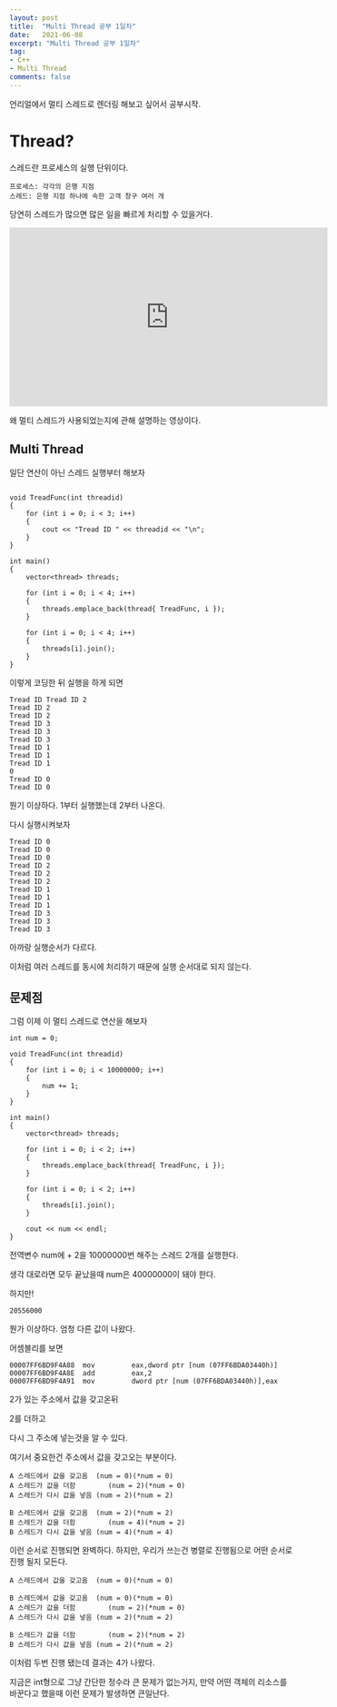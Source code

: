 ```yaml
---
layout: post
title:  "Multi Thread 공부 1일차"
date:   2021-06-08
excerpt: "Multi Thread 공부 1일차"
tag:
- C++
- Multi Thread
comments: false
---
```

언리얼에서 멀티 스레드로 렌더링 해보고 싶어서 공부시작.
# Thread?

스레드란 프로세스의 실행 단위이다.

```
프로세스: 각각의 은행 지점
스레드: 은행 지점 하나에 속한 고객 창구 여러 개
```
당연히 스레드가 많으면 많은 일을 빠르게 처리할 수 있을거다.

<iframe width="560" height="315" src="https://www.youtube.com/M1e9nmmD3II" title="YouTube video player" frameborder="0" allow="accelerometer; autoplay; clipboard-write; encrypted-media; gyroscope; picture-in-picture" allowfullscreen></iframe>

왜 멀티 스레드가 사용되었는지에 관해 설명하는 영상이다.

## Multi Thread

일단 연산이 아닌 스레드 실행부터 해보자

```

void TreadFunc(int threadid)
{
	for (int i = 0; i < 3; i++)
	{
		cout << "Tread ID " << threadid << "\n";
	}
}

int main()
{
	vector<thread> threads;

	for (int i = 0; i < 4; i++)
	{
		threads.emplace_back(thread{ TreadFunc, i });
	}

	for (int i = 0; i < 4; i++)
	{
		threads[i].join();
	}
}
```
이렇게 코딩한 뒤 실행을 하게 되면
```
Tread ID Tread ID 2
Tread ID 2
Tread ID 2
Tread ID 3
Tread ID 3
Tread ID 3
Tread ID 1
Tread ID 1
Tread ID 1
0
Tread ID 0
Tread ID 0
```
뭔기 이상하다. 1부터 실행했는데 2부터 나온다.

다시 실행시켜보자 
```
Tread ID 0
Tread ID 0
Tread ID 0
Tread ID 2
Tread ID 2
Tread ID 2
Tread ID 1
Tread ID 1
Tread ID 1
Tread ID 3
Tread ID 3
Tread ID 3
```
아까랑 실행순서가 다르다.

이처럼 여러 스레드를 동시에 처리하기 때문에 실행 순서대로 되지 않는다.

## 문제점
그럼 이제 이 멀티 스레드로 연산을 해보자
```
int num = 0;

void TreadFunc(int threadid)
{
	for (int i = 0; i < 10000000; i++)
	{
		num += 1;
	}
}

int main()
{
	vector<thread> threads;

	for (int i = 0; i < 2; i++)
	{
		threads.emplace_back(thread{ TreadFunc, i });
	}

	for (int i = 0; i < 2; i++)
	{
		threads[i].join();
	}

	cout << num << endl;
}
```

전역변수 num에 + 2을 10000000번 해주는 스레드 2개를 실행한다.

생각 대로라면 모두 끝났을때 num은 40000000이 돼야 한다.

하지만!
```
20556000
```
뭔가 이상하다. 엄청 다른 값이 나왔다.

어셈블리를 보면
```
00007FF6BD9F4A88  mov         eax,dword ptr [num (07FF6BDA03440h)]  
00007FF6BD9F4A8E  add         eax,2  
00007FF6BD9F4A91  mov         dword ptr [num (07FF6BDA03440h)],eax  
```
2가 있는 주소에서 값을 갖고온뒤

2를 더하고

다시 그 주소에 넣는것을 알 수 있다.

여기서 중요한건 주소에서 값을 갖고오는 부분이다.

```
A 스레드에서 값을 갖고옴	(num = 0)(*num = 0)
A 스레드가 값을 더함		(num = 2)(*num = 0)
A 스레드가 다시 값을 넣음	(num = 2)(*num = 2)

B 스레드에서 값을 갖고옴	(num = 2)(*num = 2)
B 스레드가 값을 더함		(num = 4)(*num = 2)
B 스레드가 다시 값을 넣음	(num = 4)(*num = 4)
```
이런 순서로 진행되면 완벽하다. 하지만, 우리가 쓰는건 병렬로 진행됨으로
어떤 순서로 진행 될지 모든다.
```
A 스레드에서 값을 갖고옴	(num = 0)(*num = 0)

B 스레드에서 값을 갖고옴	(num = 0)(*num = 0)
A 스레드가 값을 더함		(num = 2)(*num = 0)
A 스레드가 다시 값을 넣음	(num = 2)(*num = 2)

B 스레드가 값을 더함		(num = 2)(*num = 2)
B 스레드가 다시 값을 넣음	(num = 2)(*num = 2)
```
이처럼 두번 진행 됐는데 결과는 4가 나왔다. 

지금은 int형으로 그냥 간단한 정수라 큰 문제가 없는거지, 만약 어떤 객체의 리소스를 바꾼다고 했을때 이런 문제가 발생하면 큰일난다.